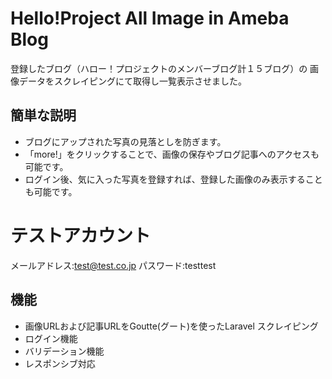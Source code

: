 # Hello!Project All Image in Ameba Blog

登録したブログ（ハロー！プロジェクトのメンバーブログ計１５ブログ）の
画像データをスクレイピングにて取得し一覧表示させました。

## 簡単な説明

- ブログにアップされた写真の見落としを防ぎます。
- 「more!」をクリックすることで、画像の保存やブログ記事へのアクセスも可能です。
- ログイン後、気に入った写真を登録すれば、登録した画像のみ表示することも可能です。

# テストアカウント
メールアドレス:test@test.co.jp
パスワード:testtest


## 機能

- 画像URLおよび記事URLをGoutte(グート)を使ったLaravel スクレイピング
- ログイン機能
- バリデーション機能
- レスポンシブ対応

